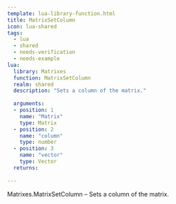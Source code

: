 ```yaml
---
template: lua-library-function.html
title: MatrixSetColumn
icon: lua-shared
tags:
  - lua
  - shared
  - needs-verification
  - needs-example
lua:
  library: Matrixes
  function: MatrixSetColumn
  realm: shared
  description: "Sets a column of the matrix."
  
  arguments:
  - position: 1
    name: "Matrix"
    type: Matrix
  - position: 2
    name: "column"
    type: number
  - position: 3
    name: "vector"
    type: Vector
  returns:
    
---
```


<div class="lua__search__keywords">
Matrixes.MatrixSetColumn &#x2013; Sets a column of the matrix.
</div>
